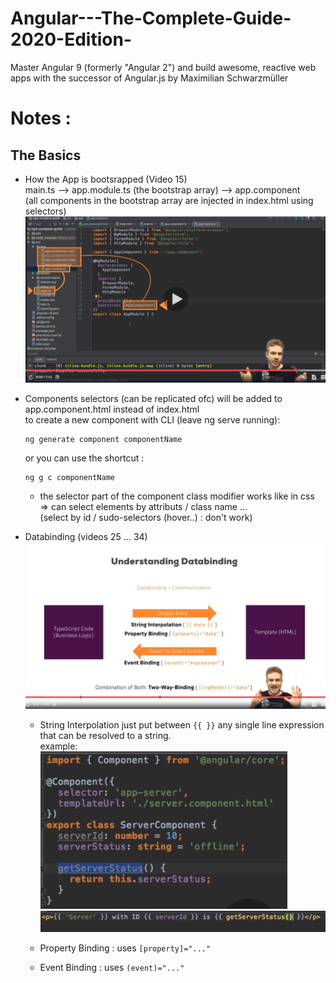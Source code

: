 # Angular---The-Complete-Guide-2020-Edition-

Master Angular 9 (formerly "Angular 2") and build awesome, reactive web apps with the successor of Angular.js by Maximilian Schwarzmüller

# Notes :

## The Basics

- How the App is bootsrapped (Video 15) <br>
  main.ts --> app.module.ts (the bootstrap array) --> app.component <br>
  (all components in the bootstrap array are injected in index.html using selectors)
  ![Start](screenshots/1.png)

- Components
  selectors (can be replicated ofc) will be added to app.component.html instead of index.html <br>
  to create a new component with CLI (leave ng serve running): <br>

  ```
  ng generate component componentName
  ```

  or you can use the shortcut :

  ```
  ng g c componentName
  ```

  - the selector part of the component class modifier works like in css <br>
    => can select elements by attributs / class name ... <br>
    (select by id / sudo-selectors (hover..) : don't work)

- Databinding (videos 25 ... 34)
  ![Databinding](screenshots/2.png)

  - String Interpolation
    just put between `{{ }}` any single line expression that can be resolved to a string. <br>
    example: <br>
    ![3](screenshots/3.png) ![4](screenshots/4.png)

  - Property Binding : uses `[property]="..."`
  - Event Binding : uses `(event)="..."`
